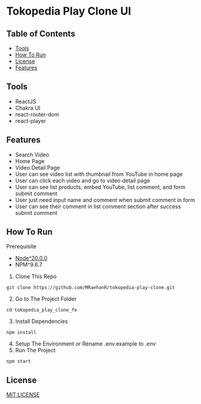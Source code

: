 # Tokopedia Play Clone UI

## Table of Contents

- [Tools](#tools)
- [How To Run](#how-to-run)
- [License](#license)
- [Features](#features)

## Tools

- ReactJS
- Chakra UI
- react-router-dom
- react-player

## Features

- Search Video
- Home Page
- Video Detail Page
- User can see video list with thumbnail from YouTube in home page
- User can click each video and go to video detail page
- User can see list products, embed YouTube, list comment, and form submit comment
- User just need input name and comment when submit comment in form
- User can see their comment in list comment section after success submit comment

## How To Run

Prerequisite

- [Node^20.0.0](https://nodejs.org/en/download/current)
- NPM^9.6.7

1. Clone This Repo

```
git clone https://github.com/MRaehanR/tokopedia-play-clone.git
```

2. Go to The Project Folder

```
cd tokopedia_play_clone_fe
```

3. Install Dependencies

```
npm install
```

4. Setup The Environment or Rename .env.example to .env
5. Run The Project

```
npm start
```

## License

[MIT LICENSE](./LICENSE)
